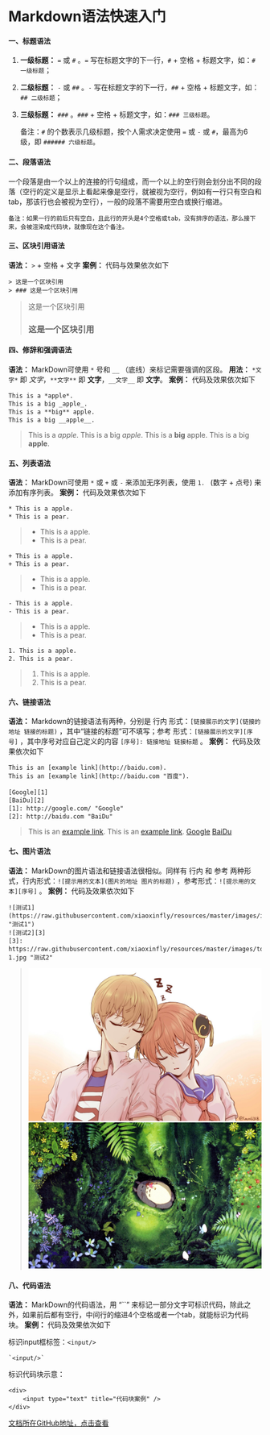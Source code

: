 Markdown语法快速入门
===============
#### 一、标题语法
1. **一级标题：** `=` 或 `#` 。`=` 写在标题文字的下一行，`#` + 空格 + 标题文字，如：`# 一级标题`；
2. **二级标题：** `-` 或 `##` 。`-` 写在标题文字的下一行，`##` + 空格 + 标题文字，如：`## 二级标题`；
3. **三级标题：** `###` 。`###` + 空格 + 标题文字，如：`### 三级标题`。

	备注：`#` 的个数表示几级标题，按个人需求决定使用 `=` 或 `-` 或 `#`，最高为6级，即 `###### 六级标题`。

#### 二、段落语法
一个段落是由一个以上的连接的行句组成，而一个以上的空行则会划分出不同的段落（空行的定义是显示上看起来像是空行，就被视为空行，例如有一行只有空白和 tab，那该行也会被视为空行），一般的段落不需要用空白或换行缩进。

	备注：如果一行的前后只有空白，且此行的开头是4个空格或tab，没有排序的语法，那么接下来，会被渲染成代码块，就像现在这个备注。

#### 三、区块引用语法
**语法：** `>` + 空格 + 文字
**案例：** 代码与效果依次如下

    > 这是一个区块引用
    > ### 这是一个区块引用

> 这是一个区块引用
> ### 这是一个区块引用

#### 四、修辞和强调语法
**语法：** MarkDown可使用 `*` 号和 `__` （底线）来标记需要强调的区段。
**用法：** `*文字*` 即 *文字*，`**文字**` 即 **文字**，`__文字__` 即 __文字__。
**案例：** 代码及效果依次如下
	
	This is a *apple*.
	This is a big _apple_.
	This is a **big** apple.
	This is a big __apple__.

> This is a *apple*.
> This is a big _apple_.
> This is a **big** apple.
> This is a big __apple__.

#### 五、列表语法
**语法：** MarkDown可使用 `*` 或 `+` 或 `-` 来添加无序列表，使用 `1. ` (数字 + 点号) 来添加有序列表。
**案例：** 代码及效果依次如下

	* This is a apple.
	* This is a pear.

> * This is a apple.
> * This is a pear.

	+ This is a apple.
	+ This is a pear.
	
> + This is a apple.
> + This is a pear.

	- This is a apple.
	- This is a pear.
	
> - This is a apple.
> - This is a pear.

	1. This is a apple.
	2. This is a pear.
	
> 1. This is a apple.
> 2. This is a pear.

#### 六、链接语法
**语法：** Markdown的链接语法有两种，分别是 行内 形式：`[链接展示的文字](链接的地址 链接的标题)` ，其中“链接的标题”可不填写；参考 形式：`[链接展示的文字][序号]` ，其中序号对应自己定义的内容 `[序号]: 链接地址 链接标题` 。
**案例：** 代码及效果依次如下

	This is an [example link](http://baidu.com).
	This is an [example link](http://baidu.com "百度").

	[Google][1]
	[BaiDu][2]
	[1]: http://google.com/ "Google"
	[2]: http://baidu.com "BaiDu"

> This is an [example link](http://baidu.com).
> This is an [example link](http://baidu.com "百度").
> [Google][1]
> [BaiDu][2]

[1]: http://google.com/ "Google"
[2]: http://baidu.com "BaiDu"

#### 七、图片语法
**语法：** MarkDown的图片语法和链接语法很相似。同样有 行内 和 参考 两种形式，行内形式：`![提示用的文本](图片的地址 图片的标题)` ，参考形式：`![提示用的文本][序号]` 。
**案例：** 代码及效果依次如下

	![测试1](https://raw.githubusercontent.com/xiaoxinfly/resources/master/images/image1.jpeg "测试1")
	![测试2][3]
	[3]: https://raw.githubusercontent.com/xiaoxinfly/resources/master/images/totoro-1.jpg "测试2" 


> ![测试1](https://raw.githubusercontent.com/xiaoxinfly/resources/master/images/image1.jpeg "测试1")
> ![测试2][3]

[3]: https://raw.githubusercontent.com/xiaoxinfly/resources/master/images/totoro-1.jpg "测试2" 

#### 八、代码语法
**语法：** MarkDown的代码语法，用 “``” 来标记一部分文字可标识代码，除此之外，如果前后都有空行，中间行的缩进4个空格或者一个tab，就能标识为代码块。
**案例：** 代码及效果依次如下

标识input框标签：`<input/>`

	`<input/>`

标识代码块示意：

	<div>
		<input type="text" title="代码块案例" />
	</div>

[文档所在GitHub地址，点击查看](https://raw.githubusercontent.com/xiaoxinfly/react-study/master/study-markdown.md)